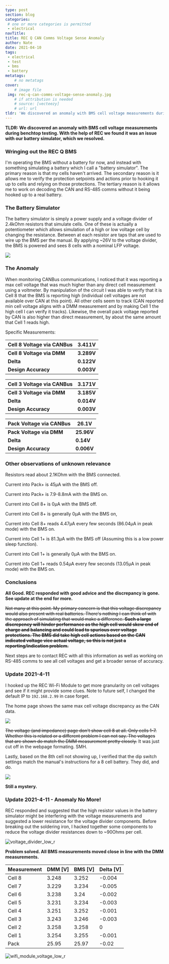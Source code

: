 ```yaml
---
type: post
section: blog
categories: 
 # one or more categories is permitted
 - electrical
navTitle: 
title: REC Q CAN Comms Voltage Sense Anomaly
author: Nate
date: 2021-04-10
tags:
 - electrical
 - test
 - bms
 - battery
metatags:
	# no metatags
cover: 
	# image file
 img: rec-q-can-comms-voltage-sense-anomaly.jpg
	# if attribution is needed
	# source: [vecteezy]
	# url: url
tldr: 'We discovered an anomaly with BMS cell voltage measurements during benchtop testing.  With the help of REC we found it was an issue with our battery simulator, which we resolved.'
---
```

**TLDR: We discovered an anomaly with BMS cell voltage measurements during benchtop testing.  With the help of REC we found it was an issue with our battery simulator, which we resolved.**

### Wringing out the REC Q BMS

I'm operating the BMS without a battery for now, and instead with something simulating a battery which I call a "battery simulator".  The primary reason is that my cells haven't arrived.  The secondary reason is it allows me to verify the protection setpoints and actions prior to hooking it up to cells and relying on those protections.  The tertiary reason is it allows me to work on decoding the CAN and RS-485 comms without it being hooked up to a real battery.

### The Battery Simulator

The battery simulator is simply a power supply and a voltage divider of 2.4kOhm resistors that simulate cells.  One of these is actually a potentiometer which allows simulation of a high or low voltage cell by changing the resistance.  Between at each resistor are taps that are used to wire up the BMS per the manual.  By applying ~26V to the voltage divider, the BMS is powered and sees 8 cells with a nominal LFP voltage.

![](battery-simulator.jpg)

### The Anomaly

When monitoring CANBus communications, I noticed that it was reporting a max cell voltage that was much higher than any direct cell measurement using a voltmeter.  By manipulation of the circuit I was able to verify that it is Cell 8 that the BMS is reporting high (individual cell voltages are not available over CAN at this point).  All other cells seem to track (CAN reported min cell voltage aligns with a DMM measurement and by making Cell 1 the high cell I can verify it tracks).  Likewise, the overall pack voltage reported by CAN is also higher than direct measurement, by about the same amount that Cell 1 reads high.

Specific Measurements:

| Cell 8 Voltage via CANBus | 3.411V |
| ------------------------- | ------ |
| **Cell 8 Voltage via DMM**  | **3.289V** |
| **Delta**                 | **0.122V** |
| **Design Accuracy**       | **0.003V** |

| Cell 3 Voltage via CANBus  | 3.171V     |
| -------------------------- | ---------- |
| **Cell 3 Voltage via DMM** | **3.185V** |
| **Delta**                  | **0.014V** |
| **Design Accuracy**        | **0.003V** |

| Pack Voltage via CANBus  | 26.1V      |
| ------------------------ | ---------- |
| **Pack Voltage via DMM** | **25.96V** |
| **Delta**                | **0.14V**  |
| **Design Accuracy**      | **0.006V** |

### Other observations of unknown relevance

Resistors read about 2.1KOhm with the BMS connected.

Current into Pack+ is 45µA with the BMS off.

Current into Pack+ is 7.9-8.8mA with the BMS on.

Current into Cell 8+ is 0µA with the BMS off.

Current into Cell 8+ is generally 0µA with the BMS on, 

Current into Cell 8+ reads 4.47µA every few seconds (86.04µA in peak mode) with the BMS on.

Current into Cell 1+ is 81.3µA with the BMS off (Assuming this is a low power sleep function).

Current into Cell 1+ is generally 0µA with the BMS on.

Current into Cell 1+ reads 0.54µA every few seconds (13.05µA in peak mode) with the BMS on.

### Conclusions

**All Good.  REC responded with good advice and the discrepancy is gone.  See update at the end for more.**

~~Not many at this point.  My primary concern is that this voltage discrepancy would also present with real batteries.  There's nothing I can think of with the approach of simulating that would make a difference.  **Such a large discrepency will hinder performance as the high cell would skew end of charge and balancing and could lead to spurious over voltage protections.  The BMS did take high cell actions based on the CAN indicated voltage vice actual voltage, so this is not just a reporting/indication problem.**~~

Next steps are to contact REC with all this information as well as working on RS-485 comms to see all cell voltages and get a broader sense of accuracy.

### Update 2021-4-11

I hooked up the REC Wi-Fi Module to get more granularity on cell voltages and see if it might provide some clues.  Note to future self, I changed the default IP to `192.168.2.99` in case forget.

The home page shows the same max cell voltage discrepancy as the CAN data.

![](wifi-module-home.jpg)

~~The voltage (and impedance) page don't show cell 8 at all.  Only cells 1-7.  Whether this is related or a different problem I can not say.  The voltages that are shown do match the DMM measurement pretty closely.~~  It was just cut off in the webpage formating.  SMH.



Lastly, based on the 8th cell not showing up, I verified that the dip switch settings match the manual's instructions for a 8 cell battery.  They did, and do.

![](dip-settings.jpg)

**Still a mystery.**

### Update 2021-4-11 - Anomaly No More!

REC responded and suggested that the high resistor values in the battery simulator might be interfering with the voltage measurements and suggested a lower resistance for the voltage divider components.  Before breaking out the soldering iron, I hacked together some components to reduce the voltage divider resistances down to ~90Ohms per cell.

![voltage_divider_low_r](voltage-divider-low-r.jpg)

**Problem solved.  All BMS measurements moved close in line with the DMM measurements.**

| Measurement | DMM [V] | BMS [V] | Delta [V] |
| ----------- | ------- | ------- | --------- |
| Cell 8      | 3.248   | 3.252   | -0.004    |
| Cell 7      | 3.229   | 3.234   | -0.005    |
| Cell 6      | 3.238   | 3.24    | -0.002    |
| Cell 5      | 3.231   | 3.234   | -0.003    |
| Cell 4      | 3.251   | 3.252   | -0.001    |
| Cell 3      | 3.243   | 3.246   | -0.003    |
| Cell 2      | 3.258   | 3.258   | 0         |
| Cell 1      | 3.254   | 3.255   | -0.001    |
| Pack        | 25.95   | 25.97   | -0.02     |

![wifi_module_voltage_low_r](wifi-module-home-low-r.jpg)